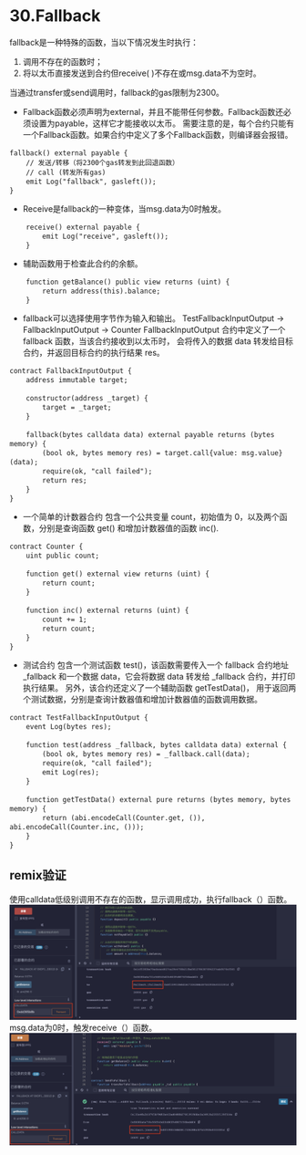 # 30.Fallback
fallback是一种特殊的函数，当以下情况发生时执行：
1. 调用不存在的函数时；
2. 将以太币直接发送到合约但receive( )不存在或msg.data不为空时。

当通过transfer或send调用时，fallback的gas限制为2300。
* Fallback函数必须声明为external，并且不能带任何参数。Fallback函数还必须设置为payable，这样它才能接收以太币。
需要注意的是，每个合约只能有一个Fallback函数。如果合约中定义了多个Fallback函数，则编译器会报错。
```solidity
fallback() external payable {
    // 发送/转移（将2300个gas转发到此回退函数）
    // call (转发所有gas)
    emit Log("fallback", gasleft());
}
```

* Receive是fallback的一种变体，当msg.data为0时触发。
```solidity
    receive() external payable {
        emit Log("receive", gasleft());
    }
```

* 辅助函数用于检查此合约的余额。
```solidity
    function getBalance() public view returns (uint) {
        return address(this).balance;
    }
```

* fallback可以选择使用字节作为输入和输出。
TestFallbackInputOutput -> FallbackInputOutput -> Counter
FallbackInputOutput 合约中定义了一个 fallback 函数，当该合约接收到以太币时，
    会将传入的数据 data 转发给目标合约，并返回目标合约的执行结果 res。
```solidity
contract FallbackInputOutput {
    address immutable target;

    constructor(address _target) {
        target = _target;
    }

    fallback(bytes calldata data) external payable returns (bytes memory) {
        (bool ok, bytes memory res) = target.call{value: msg.value}(data);
        require(ok, "call failed");
        return res;
    }
}
```
* 一个简单的计数器合约
包含一个公共变量 count，初始值为 0，以及两个函数，分别是查询函数 get() 和增加计数器值的函数 inc().
```solidity
contract Counter {
    uint public count;

    function get() external view returns (uint) {
        return count;
    }

    function inc() external returns (uint) {
        count += 1;
        return count;
    }
}
```

* 测试合约
包含一个测试函数 test()，该函数需要传入一个 fallback 合约地址 _fallback 和一个数据 data，它会将数据 data 转发给 _fallback 合约，并打印执行结果。
另外，该合约还定义了一个辅助函数 getTestData()，
用于返回两个测试数据，分别是查询计数器值和增加计数器值的函数调用数据。
```solidity
contract TestFallbackInputOutput {
    event Log(bytes res);

    function test(address _fallback, bytes calldata data) external {
        (bool ok, bytes memory res) = _fallback.call(data);
        require(ok, "call failed");
        emit Log(res);
    }

    function getTestData() external pure returns (bytes memory, bytes memory) {
        return (abi.encodeCall(Counter.get, ()), abi.encodeCall(Counter.inc, ()));
    }
}
```
## remix验证
使用calldata低级别调用不存在的函数，显示调用成功，执行fallback（）函数。
![30-1.png](./img/30-1.png)
msg.data为0时，触发receive（）函数。
![30-2.png](./img/30-2.png)
